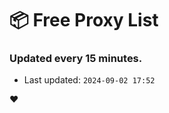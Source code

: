# :package: Free Proxy List
### Updated every 15 minutes.

- Last updated: `2024-09-02 17:52`

:heart:
